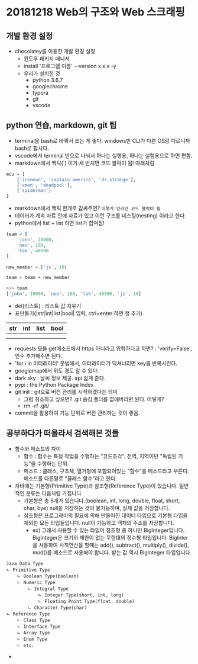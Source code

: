 # 20181218  Web의 구조와 Web 스크래핑

## 개발 환경 설정

- chocolatey를 이용한 개발 환경 설정
  - 윈도우 패키지 매니저
  - install '프로그램 이름' --version x.x.x -y
  - 우리가 설치한 것
    - python 3.6.7
    - googlechrome
    - typora
    - git
    - vscode



## python 연습, markdown, git 팁

- terminal을 bash로 바꿔서 쓰는 게 좋다. windows만 CLI가 다른 OS랑 다르니까 bash로 합시다.
- vscode에서 terminal 반으로 나눠서 하나는 실행용, 하나는 실험용으로 하면 편함.
- markdown에서 백틱(`) 이거 세 번치면 코드 블럭이 됨! 아래처럼

```python
mcu = [
    ['ironman', 'captain america', 'dr.strange'],
    ['xmen', 'deadpool'],
    ['spiderman']
]
```

- markdown에서 백틱 한개로 감싸주면? `이렇게 인라인 코드 블럭이 됨`
- 데이터가 계속 자료 안에 자료가 있고 이런 구조를 네스팅(nesting) 이라고 한다. 
- python에서 list + list 하면 list가 합쳐짐!

```python
team = [
    'john', 10000,
    'neo', 100,
    'tak', 40500
]

new_member = ['js', 10]

team = team + new_member

>>> team
['john', 10000, 'neo', 100, 'tak', 40500, 'js', 10]
```

- del(리스트) : 리스트 값 지우기
- 표만들기(\|str\|int\|list\|bool\| 입력, ctrl+enter 하면 행 추가)

| str  | int  | list | bool |
| ---- | ---- | ---- | ---- |
|      |      |      |      |
|      |      |      |      |

- requests 모듈 get메소드에서 https 아니라고 위험하다고 하면? : 'verify=False', 인수 추가해주면 된다.
- 'for i in 이터레이터' 문법에서, 이터레이터가 딕셔너리면 key를 반복시킨다.
- googlemap에서 위도 경도 알 수 있다.
- dark sky : 날씨 정보 제공. api 쉽게 준다.
- pypi : the Python Package Index
- git init : git으로 버전 관리를 시작하겠다는 의미
  - 그럼 취소하고 싶으면? .git 숨김 폴더를 없애버리면 된다. 어떻게?
  - rm -rf .git/
- commit을 활용하여 기능 단위로 버전 관리하는 것이 좋음.





## 공부하다가 떠올라서 검색해본 것들

- 함수와 메소드의 차이
  - 함수 : 함수는 특정 작업을 수행하는 "코드조각". 전역, 지역이던 "독립된 기능"을 수행하는 단위.
  - 메소드 : 클래스, 구조체, 열거형에 포함되어있는 "함수"를 메소드라고 부른다. 메소드를 다른말로 "클래스 함수"라고 한다.
- 자바에는 기본형(Primitive Type)과 참조형(Reference Type)이 있습니다. 일반적인 분류는 다음처럼 가집니다.
  - 기본형은 총 8개가 있습니다.(boolean, int, long, double, float, short, char, bye) null을 저장하는 것이 불가능하며, 실제 값을 저장합니다.
  - 참조형은 프로그래머의 필요에 의해 만들어진 데이터 타입으로 기본형 타입을 제외한 모든 타입들입니다. null이 가능하고 객체의 주소를 저장합니다.
    - ex) 그래서 사용할 수 있는 타입이 참조형 중 하나인 BigInteger입니다. BigInteger은 크기의 제한이 없는 무한대의 정수형 타입입니다. BigInter을 사용하여 사칙연산을 할때는 add(), subtract(), multiply(), divide(), mod()를 메소드로 사용해야 합니다. 받는 값 역시 BigInteger 타입입니다.

```
Java Data Type
ㄴ Primitive Type
    ㄴ Boolean Type(boolean)
    ㄴ Numeric Type
        ㄴ Integral Type
            ㄴ Integer Type(short, int, long)
            ㄴ Floating Point Type(float, double)
        ㄴ Character Type(char)
ㄴ Reference Type
    ㄴ Class Type
    ㄴ Interface Type
    ㄴ Array Type
    ㄴ Enum Type
    ㄴ etc.      
```

- 
